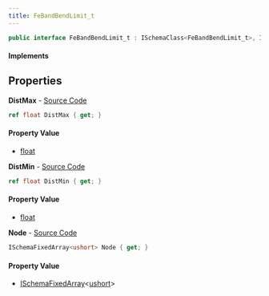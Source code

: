 ```yaml
---
title: FeBandBendLimit_t
---
```


```csharp
public interface FeBandBendLimit_t : ISchemaClass<FeBandBendLimit_t>, ISchemaField, ISchemaClass, INativeHandle
```

#### Implements

## Properties

**DistMax** - [Source Code](https://github.com/swiftly-solution/swiftlys2/blob/master/managed/src/SwiftlyS2.Generated/Schemas/Interfaces/FeBandBendLimit_t.cs#L18)

```csharp
ref float DistMax { get; }
```

#### Property Value

- [float](https://learn.microsoft.com/dotnet/api/system.single)

**DistMin** - [Source Code](https://github.com/swiftly-solution/swiftlys2/blob/master/managed/src/SwiftlyS2.Generated/Schemas/Interfaces/FeBandBendLimit_t.cs#L16)

```csharp
ref float DistMin { get; }
```

#### Property Value

- [float](https://learn.microsoft.com/dotnet/api/system.single)

**Node** - [Source Code](https://github.com/swiftly-solution/swiftlys2/blob/master/managed/src/SwiftlyS2.Generated/Schemas/Interfaces/FeBandBendLimit_t.cs#L20)

```csharp
ISchemaFixedArray<ushort> Node { get; }
```

#### Property Value

- [ISchemaFixedArray](/docs/api/shared/schemas/ischemafixedarray-1)<[ushort](https://learn.microsoft.com/dotnet/api/system.uint16)>

